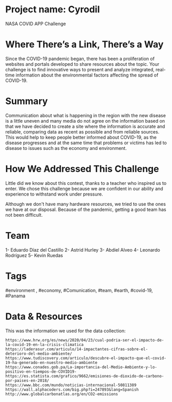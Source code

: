 # Project name: Cyrodil


NASA COVID APP Challenge

# Where There’s a Link, There’s a Way
Since the COVID-19 pandemic began, there has been a proliferation of websites and portals developed to share resources about the topic. Your challenge is to find innovative ways to present and analyze integrated, real-time information about the environmental factors affecting the spread of COVID-19.


# Summary
Communication about what is happening in the region with the new disease is a little uneven and many media do not agree on the information based on that we have decided to create a site where the information is accurate and reliable, comparing data as recent as possible and from reliable sources. This would help to keep people better informed about COVID-19, as the disease progresses and at the same time that problems or victims has led to disease to issues such as the economy and environment. 

# How We Addressed This Challenge
Little did we know about this contest, thanks to a teacher who inspired us to enter. We chose this challenge because we are confident in our ability and experience to withstand work under pressure. 

 Although we don't have many hardware resources, we tried to use the ones we have at our disposal. Because of the pandemic, getting a good team has not been difficult.   
 
# Team
1- Eduardo Díaz del Castillo
2- Astrid Hurley
3- Abdiel Alveo
4- Leonardo Rodríguez
5- Kevin Ruedas

# Tags
#environment , #economy, #Comunication, #team, #earth, #covid-19, #Panama
 
 # Data & Resources
 
 This was the information we used for the data collection: 

    https://www.hrw.org/es/news/2020/04/23/cual-podria-ser-el-impacto-de-la-covid-19-en-la-crisis-climatica
    https://laderasur.com/articulo/14-impactantes-cifras-sobre-el-deterioro-del-medio-ambiente/
    https://www.tudiscovery.com/articulo/descubre-el-impacto-que-el-covid-19-ha-generado-en-nuestro-medio-ambiente
    https://www.conades.gob.pa/La-importancia-del-Medio-Ambiente-y-lo-positivo-en-tiempos-de-COVID19-
    https://es.statista.com/grafico/9662/emisiones-de-dioxido-de-carbono-por-paises-en-2018/
    https://www.bbc.com/mundo/noticias-internacional-50811389
    https://wall.alphacoders.com/big.php?i=247893&lang=Spanish
    http://www.globalcarbonatlas.org/en/CO2-emissions
